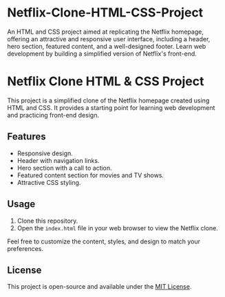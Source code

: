 # Netflix-Clone-HTML-CSS-Project
An HTML and CSS project aimed at replicating the Netflix homepage, offering an attractive and responsive user interface, including a header, hero section, featured content, and a well-designed footer. Learn web development by building a simplified version of Netflix's front-end.

# Netflix Clone HTML & CSS Project

This project is a simplified clone of the Netflix homepage created using HTML and CSS. It provides a starting point for learning web development and practicing front-end design. 

## Features

- Responsive design.
- Header with navigation links.
- Hero section with a call to action.
- Featured content section for movies and TV shows.
- Attractive CSS styling.

## Usage

1. Clone this repository.
2. Open the `index.html` file in your web browser to view the Netflix clone.

Feel free to customize the content, styles, and design to match your preferences.

## License

This project is open-source and available under the [MIT License](LICENSE).
